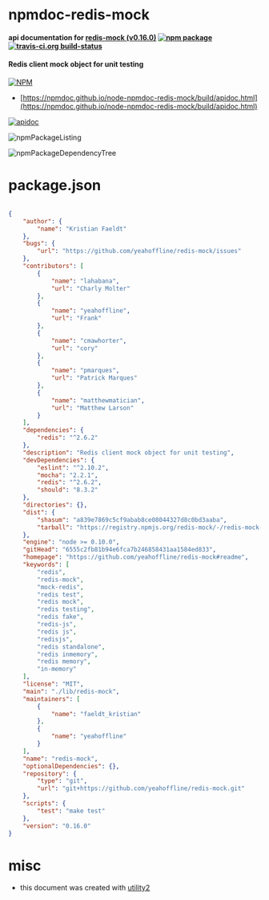 # npmdoc-redis-mock

#### api documentation for  [redis-mock (v0.16.0)](https://github.com/yeahoffline/redis-mock#readme)  [![npm package](https://img.shields.io/npm/v/npmdoc-redis-mock.svg?style=flat-square)](https://www.npmjs.org/package/npmdoc-redis-mock) [![travis-ci.org build-status](https://api.travis-ci.org/npmdoc/node-npmdoc-redis-mock.svg)](https://travis-ci.org/npmdoc/node-npmdoc-redis-mock)

#### Redis client mock object for unit testing

[![NPM](https://nodei.co/npm/redis-mock.png?downloads=true&downloadRank=true&stars=true)](https://www.npmjs.com/package/redis-mock)

- [https://npmdoc.github.io/node-npmdoc-redis-mock/build/apidoc.html](https://npmdoc.github.io/node-npmdoc-redis-mock/build/apidoc.html)

[![apidoc](https://npmdoc.github.io/node-npmdoc-redis-mock/build/screenCapture.buildCi.browser.%252Ftmp%252Fbuild%252Fapidoc.html.png)](https://npmdoc.github.io/node-npmdoc-redis-mock/build/apidoc.html)

![npmPackageListing](https://npmdoc.github.io/node-npmdoc-redis-mock/build/screenCapture.npmPackageListing.svg)

![npmPackageDependencyTree](https://npmdoc.github.io/node-npmdoc-redis-mock/build/screenCapture.npmPackageDependencyTree.svg)



# package.json

```json

{
    "author": {
        "name": "Kristian Faeldt"
    },
    "bugs": {
        "url": "https://github.com/yeahoffline/redis-mock/issues"
    },
    "contributors": [
        {
            "name": "lahabana",
            "url": "Charly Molter"
        },
        {
            "name": "yeahoffline",
            "url": "Frank"
        },
        {
            "name": "cmawhorter",
            "url": "cory"
        },
        {
            "name": "pmarques",
            "url": "Patrick Marques"
        },
        {
            "name": "matthewmatician",
            "url": "Matthew Larson"
        }
    ],
    "dependencies": {
        "redis": "^2.6.2"
    },
    "description": "Redis client mock object for unit testing",
    "devDependencies": {
        "eslint": "^2.10.2",
        "mocha": "2.2.1",
        "redis": "^2.6.2",
        "should": "8.3.2"
    },
    "directories": {},
    "dist": {
        "shasum": "a839e7869c5cf9abab8ce08044327d8c0bd3aaba",
        "tarball": "https://registry.npmjs.org/redis-mock/-/redis-mock-0.16.0.tgz"
    },
    "engine": "node >= 0.10.0",
    "gitHead": "6555c2fb81b94e6fca7b246858431aa1584ed833",
    "homepage": "https://github.com/yeahoffline/redis-mock#readme",
    "keywords": [
        "redis",
        "redis-mock",
        "mock-redis",
        "redis test",
        "redis mock",
        "redis testing",
        "redis fake",
        "redis-js",
        "redis js",
        "redisjs",
        "redis standalone",
        "redis inmemory",
        "redis memory",
        "in-memory"
    ],
    "license": "MIT",
    "main": "./lib/redis-mock",
    "maintainers": [
        {
            "name": "faeldt_kristian"
        },
        {
            "name": "yeahoffline"
        }
    ],
    "name": "redis-mock",
    "optionalDependencies": {},
    "repository": {
        "type": "git",
        "url": "git+https://github.com/yeahoffline/redis-mock.git"
    },
    "scripts": {
        "test": "make test"
    },
    "version": "0.16.0"
}
```



# misc
- this document was created with [utility2](https://github.com/kaizhu256/node-utility2)
